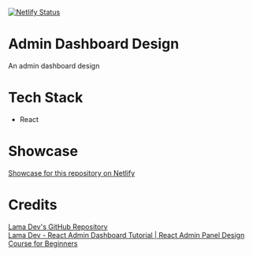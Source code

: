 [![Netlify Status](https://api.netlify.com/api/v1/badges/77f4b962-a5b5-45ba-b631-6e5d19f4910f/deploy-status)](https://app.netlify.com/sites/tender-einstein-ff7ec3/deploys)

# Admin Dashboard Design

An admin dashboard design

# Tech Stack

- React

# Showcase

[Showcase for this repository on Netlify](https://week1-admin-dashboard.netlify.app)

# Credits

[Lama Dev's GitHub Repository](https://github.com/safak/youtube/tree/react-admin)  
[Lama Dev - React Admin Dashboard Tutorial | React Admin Panel Design Course for Beginners](https://youtu.be/aTPkos3LKi8)
